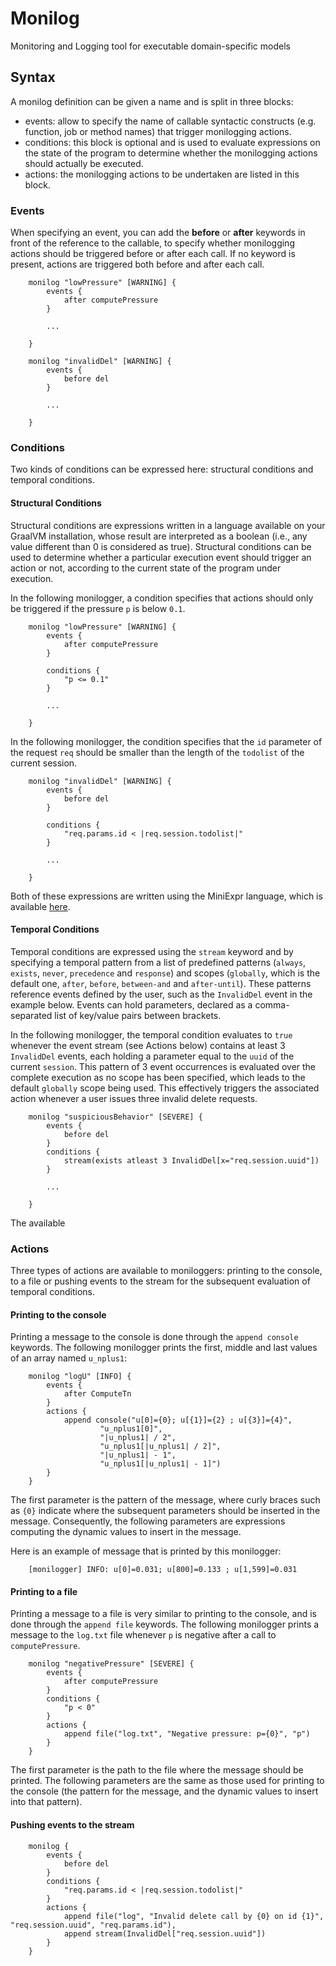 # Monilog
Monitoring and Logging tool for executable domain-specific models

## Syntax

A monilog definition can be given a name and is split in three blocks:

 - events: allow to specify the name of callable syntactic constructs (e.g. function, job or method names) that trigger monilogging actions.
 - conditions: this block is optional and is used to evaluate expressions on the state of the program to determine whether the monilogging actions should actually be executed.
 - actions: the monilogging actions to be undertaken are listed in this block.

### Events

When specifying an event, you can add the **before** or **after** keywords in front of the reference to the callable, to specify whether monilogging actions should be triggered before or after each call. If no keyword is present, actions are triggered both before and after each call.

```
	monilog "lowPressure" [WARNING] {
		events {
			after computePressure
		}
		
		...
		
	}
```
```
	monilog "invalidDel" [WARNING] {
		events {
			before del
		}
		
		...
		
	}
```

### Conditions

Two kinds of conditions can be expressed here: structural conditions and temporal conditions. 

#### Structural Conditions 

Structural conditions are expressions written in a language available on your GraalVM installation, whose result are interpreted as a boolean (i.e., any value different than 0 is considered as true).
Structural conditions can be used to determine whether a particular execution event should trigger an action or not, according to the current state of the program under execution.

In the following monilogger, a condition specifies that actions should only be triggered if the pressure `p` is below `0.1`.

```
	monilog "lowPressure" [WARNING] {
		events {
			after computePressure
		}
		
		conditions {
			"p <= 0.1"
		}
		
		...
		
	}
```

In the following monilogger, the condition specifies that the `id` parameter of the request `req` should be smaller than the length of the `todolist` of the current session.

```
	monilog "invalidDel" [WARNING] {
		events {
			before del
		}
		
		conditions {
			"req.params.id < |req.session.todolist|"
		}
		
		...
		
	}
```

Both of these expressions are written using the MiniExpr language, which is available [here](https://github.com/gemoc/miniexpr/).

#### Temporal Conditions

Temporal conditions are expressed using the `stream` keyword and by specifying a temporal pattern from a list of predefined patterns (`always`, `exists`, `never`, `precedence` and `response`) and scopes (`globally`, which is the default one, `after`, `before`, `between-and` and `after-until`).
These patterns reference events defined by the user, such as the `InvalidDel` event in the example below.
Events can hold parameters, declared as a comma-separated list of key/value pairs between brackets.

In the following monilogger, the temporal condition evaluates to `true` whenever the event stream (see Actions below) contains at least 3 `InvalidDel` events, each holding a parameter equal to the `uuid` of the current `session`.
This pattern of 3 event occurrences is evaluated over the complete execution as no scope has been specified, which leads to the default `globally` scope being used.
This effectively triggers the associated action whenever a user issues three invalid delete requests.

```
	monilog "suspiciousBehavior" [SEVERE] {
		events {
			before del
		}
		conditions {
			stream(exists atleast 3 InvalidDel[x="req.session.uuid"])
		}
		
		...
		
	}
```

The available 

### Actions

Three types of actions are available to moniloggers: printing to the console, to a file or pushing events to the stream for the subsequent evaluation of temporal conditions.

#### Printing to the console

Printing a message to the console is done through the `append console` keywords.
The following monilogger prints the first, middle and last values of an array named `u_nplus1`:

```
	monilog "logU" [INFO] {
		events {
			after ComputeTn
		}
		actions {
			append console("u[0]={0}; u[{1}]={2} ; u[{3}]={4}",
					"u_nplus1[0]",
					"|u_nplus1| / 2",
					"u_nplus1[|u_nplus1| / 2]",
					"|u_nplus1| - 1",
					"u_nplus1[|u_nplus1| - 1]")
		}
	}
```

The first parameter is the pattern of the message, where curly braces such as `{0}` indicate where the subsequent parameters should be inserted in the message.
Consequently, the following parameters are expressions computing the dynamic values to insert in the message.

Here is an example of message that is printed by this monilogger:

```
	[monilogger] INFO: u[0]=0.031; u[800]=0.133 ; u[1,599]=0.031
```

#### Printing to a file

Printing a message to a file is very similar to printing to the console, and is done through the `append file` keywords.
The following monilogger prints a message to the `log.txt` file whenever `p` is negative after a call to `computePressure`.

```
	monilog "negativePressure" [SEVERE] {
		events {
			after computePressure
		}
		conditions {
			"p < 0"
		}
		actions {
			append file("log.txt", "Negative pressure: p={0}", "p")
		}
	}
```

The first parameter is the path to the file where the message should be printed.
The following parameters are the same as those used for printing to the console (the pattern for the message, and the dynamic values to insert into that pattern).

#### Pushing events to the stream

```
	monilog {
		events {
			before del
		}
		conditions {
			"req.params.id < |req.session.todolist|"
		}
		actions {
			append file("log", "Invalid delete call by {0} on id {1}", "req.session.uuid", "req.params.id"),
			append stream(InvalidDel["req.session.uuid"])
		}
	}
```











